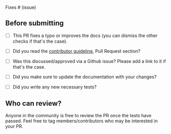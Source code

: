 <!--
Latched PR template
-->


Fixes # (issue)


## Before submitting
- [ ] This PR fixes a typo or improves the docs (you can dismiss the other checks if that's the case).
- [ ] Did you read the [contributor guideline](https://github.com/TBD-Labs-AI/latched/blob/repo-setting/CONTRIBUTING.md),
      Pull Request section?
- [ ] Was this discussed/approved via a Github issue? Please add a link to it if that's the case.
- [ ] Did you make sure to update the documentation with your changes?
- [ ] Did you write any new necessary tests?


## Who can review?

Anyone in the community is free to review the PR once the tests have passed. Feel free to tag
members/contributors who may be interested in your PR.

<!--

 -->
